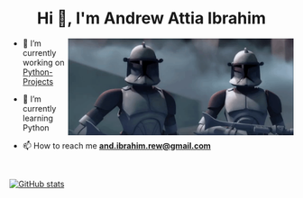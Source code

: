 <h1 align="center">Hi 👋, I'm Andrew Attia Ibrahim</h1>
<img align="right" alt="Coding" width="400" src="89j8.gif" loop autoplay>

- 🔭 I’m currently working on [Python-Projects](https://github.com/Shetshay/Python_Projects) 

- 🌱 I’m currently learning Python

- 📫 How to reach me **and.ibrahim.rew@gmail.com**

<br />

[![GitHub stats](https://github-readme-stats.vercel.app/api?username=shetshay&show_icons=true&theme=dark)](https://github.com/shetshay/github-readme-stats)
